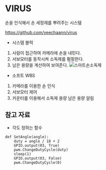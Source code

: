 # VIRUS
손을 인식해서 손 세정제를 뿌려주는 시스템

https://github.com/yeechaann/virus


- 시스템 블럭
1) 사람이 접근하여 카메라에 손을 내민다.
2) 서보모터를 동작시켜 소독제를 펌핑한다.
3) 남은 용량을 계산하여 보여준다.
![스마트손소독제](https://user-images.githubusercontent.com/152094/87102900-6262ad00-c28e-11ea-9217-76088e512ddc.png)
  
- 소프트 WBS
1) 카메라를 이용한 손 인식
2) 서보모터 제어
3) 카운터를 이용해서 소독제 용량 남은 용량 알림



## 참고 자료
- 각도 정하는 함수
~~~
def SetAngle(angle):
	duty = angle / 18 + 2
	GPIO.output(03, True)
	pwm.ChangeDutyCycle(duty)
	sleep(1)
	GPIO.output(03, False)
	pwm.ChangeDutyCycle(0)
~~~